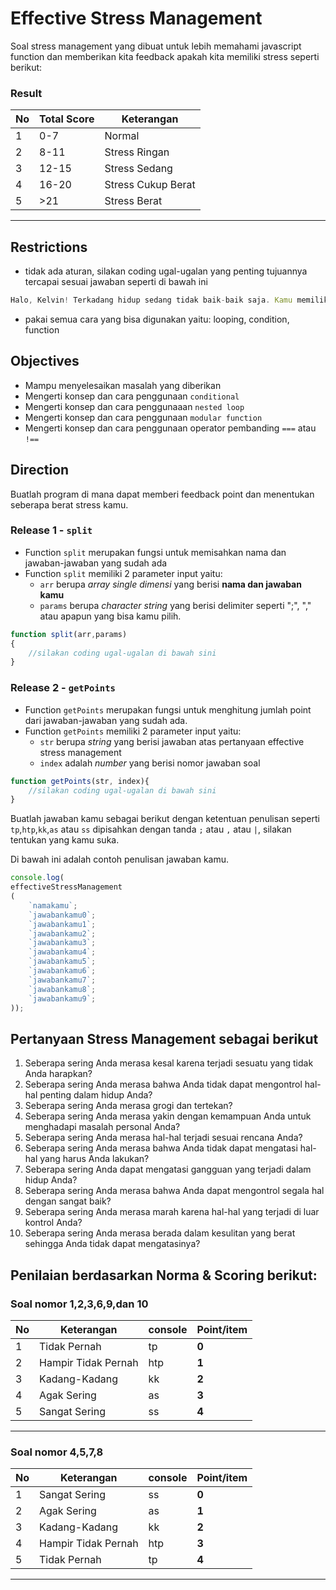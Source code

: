 # Effective Stress Management
Soal stress management yang dibuat untuk lebih memahami javascript function dan memberikan kita feedback apakah kita memiliki stress seperti berikut:

### Result
| No | Total Score | Keterangan | 
| --- | ----------------- | ----- | 
| 1 | 0-7 | Normal | 
| 2 | 8-11 | Stress Ringan | 
| 3 | 12-15 | Stress Sedang | 
| 4 | 16-20 | Stress Cukup Berat | 
| 5 | >21 | Stress Berat | 
---

## Restrictions
- tidak ada aturan, silakan coding ugal-ugalan yang penting tujuannya tercapai sesuai jawaban seperti di bawah ini
```js
Halo, Kelvin! Terkadang hidup sedang tidak baik-baik saja. Kamu memiliki stress point sebanyak 17 point. Stress kamu tergolong Stress Sedang. Kamu punya pilihan untuk  membuat stress tersebut menjadi Eustress atau Distress. Cari lebih lanjut Eustress atau Distress dari sumber manapun.
```
- pakai semua cara yang bisa digunakan yaitu: looping, condition, function

## Objectives
- Mampu menyelesaikan masalah yang diberikan
- Mengerti konsep dan cara penggunaan `conditional`
- Mengerti konsep dan cara penggunaaan `nested loop`
- Mengerti konsep dan cara penggunaan `modular function`
- Mengerti konsep dan cara penggunaan operator pembanding `===` atau `!==`

## Direction
Buatlah program di mana dapat memberi feedback point dan menentukan seberapa berat stress kamu. 

### Release 1 - `split`
- Function `split` merupakan fungsi untuk memisahkan nama dan jawaban-jawaban yang sudah ada
- Function `split` memiliki 2 parameter input yaitu:
  - `arr` berupa _array single dimensi_ yang berisi **nama dan jawaban kamu**
  - `params` berupa _character string_ yang berisi delimiter seperti ";", "," atau apapun yang bisa kamu pilih.

```js
function split(arr,params)
{
    //silakan coding ugal-ugalan di bawah sini
}
```

### Release 2 - `getPoints`
- Function `getPoints` merupakan fungsi untuk menghitung jumlah point dari jawaban-jawaban yang sudah ada.
- Function `getPoints` memiliki 2 parameter input yaitu:
  - `str` berupa _string_ yang berisi jawaban atas pertanyaan effective stress management
  - `index` adalah _number_ yang berisi nomor jawaban soal
```js
function getPoints(str, index){
    //silakan coding ugal-ugalan di bawah sini
}
```

Buatlah jawaban kamu sebagai berikut dengan ketentuan penulisan seperti `tp`,`htp`,`kk`,`as` atau `ss` dipisahkan dengan tanda `;` atau `,` atau `|`, silakan tentukan yang kamu suka.

Di bawah ini adalah contoh penulisan jawaban kamu.
```js
console.log(
effectiveStressManagement
(
    `namakamu`;
    `jawabankamu0`;
    `jawabankamu1`;
    `jawabankamu2`;
    `jawabankamu3`;
    `jawabankamu4`;
    `jawabankamu5`;
    `jawabankamu6`;
    `jawabankamu7`;
    `jawabankamu8`;
    `jawabankamu9`;
));
```

## Pertanyaan Stress Management sebagai berikut
1. Seberapa sering Anda merasa kesal karena terjadi sesuatu yang tidak Anda harapkan?
2. Seberapa sering Anda merasa bahwa Anda tidak dapat mengontrol hal-hal penting dalam hidup Anda?
3. Seberapa sering Anda merasa grogi dan tertekan?
4. Seberapa sering Anda merasa yakin dengan kemampuan Anda untuk menghadapi masalah personal Anda?
5. Seberapa sering Anda merasa hal-hal terjadi sesuai rencana Anda?
6. Seberapa sering Anda merasa bahwa Anda tidak dapat mengatasi hal-hal yang harus Anda lakukan?
7. Seberapa sering Anda dapat mengatasi gangguan yang terjadi dalam hidup Anda?
8. Seberapa sering Anda merasa bahwa Anda dapat mengontrol segala hal dengan sangat baik?
9. Seberapa sering Anda merasa marah karena hal-hal yang terjadi di luar kontrol Anda?
10. Seberapa sering Anda merasa berada dalam kesulitan yang berat sehingga Anda tidak dapat mengatasinya?

## Penilaian berdasarkan Norma & Scoring berikut:

### Soal nomor 1,2,3,6,9,dan 10
| No | Keterangan | console | Point/item |
| --- | ----------------- | ----- | ------ |
| 1 | Tidak Pernah | tp | **0** |
| 2 | Hampir Tidak Pernah | htp | **1** |
| 3 | Kadang-Kadang | kk | **2** |
| 4 | Agak Sering | as | **3** |
| 5 | Sangat Sering | ss | **4** | 
---


### Soal nomor 4,5,7,8
| No | Keterangan | console | Point/item |
| --- | ----------------- | ----- | ------ |
| 1 | Sangat Sering | ss | **0** |
| 2 | Agak Sering | as | **1** |
| 3 | Kadang-Kadang | kk | **2** |
| 4 | Hampir Tidak Pernah | htp | **3** |
| 5 | Tidak Pernah | tp | **4** | 
---
